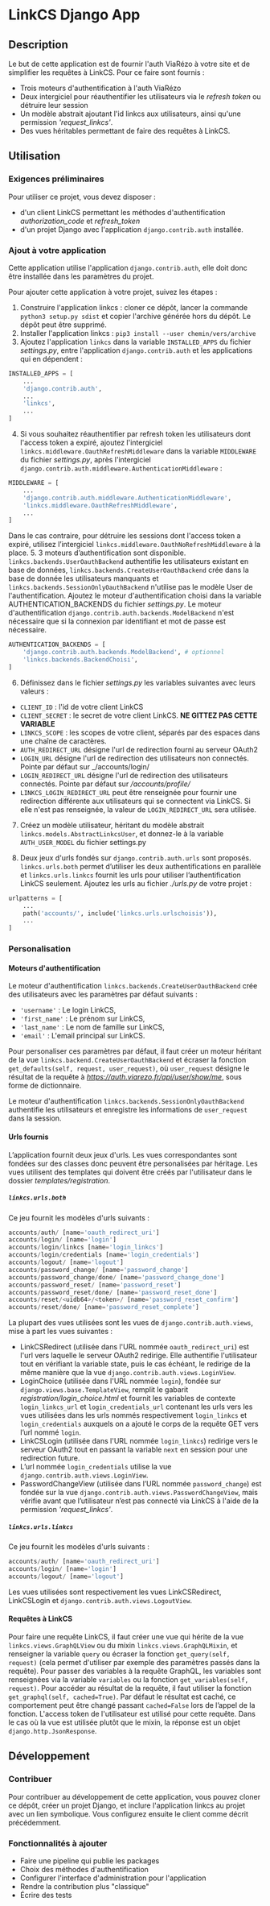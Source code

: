 # LinkCS Django App

## Description

Le but de cette application est de fournir l'auth ViaRézo à votre site et de simplifier les requêtes à LinkCS. Pour ce faire sont fournis :
- Trois moteurs d'authentification à l'auth ViaRézo
- Deux intergiciel pour réauthentifier les utilisateurs via le _refresh token_ ou détruire leur session
- Un modèle abstrait ajoutant l'id linkcs aux utilisateurs, ainsi qu'une permission _'request_linkcs'_.
- Des vues héritables permettant de faire des requêtes à LinkCS.

## Utilisation

### Exigences préliminaires

Pour utiliser ce projet, vous devez disposer :
- d'un client LinkCS permettant les méthodes d'authentification _authorization_code_ et _refresh_token_
- d'un projet Django avec l'application `django.contrib.auth` installée.

### Ajout à votre application

Cette application utilise l'application `django.contrib.auth`, elle doit donc être installée dans les paramètres du projet.

Pour ajouter cette application à votre projet, suivez les étapes :
1. Construire l'application linkcs : cloner ce dépôt, lancer la commande `python3 setup.py sdist` et copier l'archive générée hors du dépôt. Le dépôt peut être supprimé.
2. Installer l'application linkcs : `pip3 install --user chemin/vers/archive`
3. Ajoutez l'application `linkcs` dans la variable `INSTALLED_APPS` du fichier _settings.py_, entre l'application `django.contrib.auth` et les applications qui en dépendent :
```python
INSTALLED_APPS = [
    ...
    'django.contrib.auth',
    ...
    'linkcs',
    ...
]
```
4. Si vous souhaitez réauthentifier par refresh token les utilisateurs dont l'access token a expiré, ajoutez l'intergiciel `linkcs.middleware.OauthRefreshMiddleware` dans la variable `MIDDLEWARE` du fichier _settings.py_, après l'intergiciel `django.contrib.auth.middleware.AuthenticationMiddleware` :
```python
MIDDLEWARE = [
    ...
    'django.contrib.auth.middleware.AuthenticationMiddleware',
    'linkcs.middleware.OauthRefreshMiddleware',
    ...
]
```
Dans le cas contraire, pour détruire les sessions dont l'access token a expiré, utilisez l’intergiciel `linkcs.middleware.OauthNoRefreshMiddleware` à la place.
5. 3 moteurs d’authentification sont disponible. `linkcs.backends.UserOauthBackend` authentifie les utilisateurs existant en base de données, `linkcs.backends.CreateUserOauthBackend` crée dans la base de donnée les utilisateurs manquants et `linkcs.backends.SessionOnlyOauthBackend` n'utilise pas le modèle User de l'authentification. Ajoutez le moteur d'authentification choisi dans la variable AUTHENTICATION_BACKENDS du fichier _settings.py_. Le moteur d'authentification `django.contrib.auth.backends.ModelBackend` n'est nécessaire que si la connexion par identifiant et mot de passe est nécessaire.
```python
AUTHENTICATION_BACKENDS = [
    'django.contrib.auth.backends.ModelBackend', # optionnel
    'linkcs.backends.BackendChoisi',
]
```

6. Définissez dans le fichier _settings.py_ les variables suivantes avec leurs valeurs :
- `CLIENT_ID` : l'id de votre client LinkCS
- `CLIENT_SECRET` : le secret de votre client LinkCS. **NE GITTEZ PAS CETTE VARIABLE**
- `LINKCS_SCOPE` : les scopes de votre client, séparés par des espaces dans une chaîne de caractères.
- `AUTH_REDIRECT_URL` désigne l'url de redirection fourni au serveur OAuth2
- `LOGIN_URL` désigne l'url de redirection des utilisateurs non connectés. Pointe par défaut sur _/accounts/login/
- `LOGIN_REDIRECT_URL` désigne l'url de redirection des utilisateurs connectés. Pointe par défaut sur _/accounts/profile/_
- `LINKCS_LOGIN_REDIRECT_URL` peut être renseignée pour fournir une redirection différente aux utilisateurs qui se connectent via LinkCS. Si elle n'est pas renseignée, la valeur de `LOGIN_REDIRECT_URL` sera utilisée.

7. Créez un modèle utilisateur, héritant du modèle abstrait `linkcs.models.AbstractLinkcsUser`, et donnez-le à la variable `AUTH_USER_MODEL` du fichier settings.py

8. Deux jeux d'urls fondés sur `django.contrib.auth.urls` sont proposés. `linkcs.urls.both` permet d’utiliser les deux authentifications en parallèle et `linkcs.urls.linkcs` fournit les urls pour utiliser l’authentification LinkCS seulement. Ajoutez les urls au fichier _./urls.py_ de votre projet :
```python
urlpatterns = [
    ...
    path('accounts/', include('linkcs.urls.urlschoisis')),
    ...
]
```

### Personalisation

#### Moteurs d'authentification

Le moteur d'authentification `linkcs.backends.CreateUserOauthBackend` crée des utilisateurs avec les paramètres par défaut suivants :
- `'username'` : Le login LinkCS,
- `'first_name'` : Le prénom sur LinkCS,
- `'last_name'` : Le nom de famille sur LinkCS,
- `'email'` : L'email principal sur LinkCS.

Pour personaliser ces paramètres par défaut, il faut créer un moteur héritant de la vue `linkcs.backend.CreateUserOauthBackend` et écraser la fonction `get_defaults(self, request, user_request)`, où `user_request` désigne le résultat de la requête à _https://auth.viarezo.fr/api/user/show/me_, sous forme de dictionnaire.

Le moteur d'authentification `linkcs.backends.SessionOnlyOauthBackend` authentifie les utilisateurs et enregistre les informations de `user_request` dans la session.

#### Urls fournis

L’application fournit deux jeux d'urls. Les vues correspondantes sont fondées sur des classes donc peuvent être personalisées par héritage. Les vues utilisent des templates qui doivent être créés par l'utilisateur dans le dossier _templates/registration_.

##### `linkcs.urls.both`

Ce jeu fournit les modèles d'urls suivants :
```python
accounts/auth/ [name='oauth_redirect_uri']
accounts/login/ [name='login']
accounts/login/linkcs [name='login_linkcs']
accounts/login/credentials [name='login_credentials']
accounts/logout/ [name='logout']
accounts/password_change/ [name='password_change']
accounts/password_change/done/ [name='password_change_done']
accounts/password_reset/ [name='password_reset']
accounts/password_reset/done/ [name='password_reset_done']
accounts/reset/<uidb64>/<token>/ [name='password_reset_confirm']
accounts/reset/done/ [name='password_reset_complete']
```
La plupart des vues utilisées sont les vues de `django.contrib.auth.views`, mise à part les vues suivantes :
- LinkCSRedirect (utilisée dans l'URL nommée `oauth_redirect_uri`) est l'url vers laquelle le serveur OAuth2 redirige. Elle authentifie l'utilisateur tout en vérifiant la variable state, puis le cas échéant, le redirige de la même manière que la vue `django.contrib.auth.views.LoginView`.
- LoginChoice (utilisée dans l'URL nommée `login`), fondée sur `django.views.base.TemplateView`, remplit le gabarit _registration/login_choice.html_ et fournit les variables de contexte `login_linkcs_url` et `login_credentials_url` contenant les urls vers les vues utilisées dans les urls nommés respectivement `login_linkcs` et `login_credentials` auxquels on a ajouté le corps de la requête GET vers l’url nommé `login`.
- LinkCSLogin (utilisée dans l'URL nommée `login_linkcs`) redirige vers le serveur OAuth2 tout en passant la variable `next` en session pour une redirection future.
- L’url nommée `login_credentials` utilise la vue `django.contrib.auth.views.LoginView`.
- PasswordChangeView (utilisée dans l’URL nommée `password_change`) est fondée sur la vue `django.contrib.auth.views.PasswordChangeView`, mais vérifie avant que l’utilisateur n’est pas connecté via LinkCS à l'aide de la permission _'request_linkcs'_.

##### `linkcs.urls.linkcs`

Ce jeu fournit les modèles d'urls suivants :
```python
accounts/auth/ [name='oauth_redirect_uri']
accounts/login/ [name='login']
accounts/logout/ [name='logout']
```
Les vues utilisées sont respectivement les vues LinkCSRedirect, LinkCSLogin et `django.contrib.auth.views.LogoutView`.

#### Requêtes à LinkCS

Pour faire une requête LinkCS, il faut créer une vue qui hérite de la vue `linkcs.views.GraphQLView` ou du mixin `linkcs.views.GraphQLMixin`, et renseigner la variable `query` ou écraser la fonction `get_query(self, request)` (cela permet d'utiliser par exemple des paramètres passés dans la requête). Pour passer des variables à la requête GraphQL, les variables sont renseignées via la variable `variables` ou la fonction `get_variables(self, request)`.
Pour accéder au résultat de la requête, il faut utiliser la fonction `get_graphql(self, cached=True)`. Par défaut le résultat est caché, ce comportement peut être changé passant `cached=False` lors de l’appel de la fonction.
L'access token de l'utilisateur est utilisé pour cette requête. Dans le cas où la vue est utilisée plutôt que le mixin, la réponse est un objet `django.http.JsonResponse`.

## Développement

### Contribuer

Pour contribuer au développement de cette application, vous pouvez cloner ce dépôt, créer un projet Django, et inclure l'application linkcs au projet avec un lien symbolique. Vous configurez ensuite le client comme décrit précédemment.

### Fonctionnalités à ajouter

- Faire une pipeline qui publie les packages
- Choix des méthodes d'authentification
- Configurer l'interface d'administration pour l'application
- Rendre la contribution plus "classique"
- Écrire des tests
